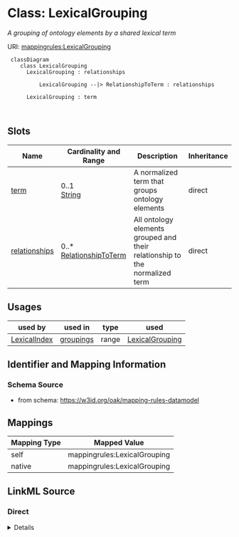 # Class: LexicalGrouping


_A grouping of ontology elements by a shared lexical term_





URI: [mappingrules:LexicalGrouping](https://w3id.org/oak/mapping-rules-datamodel/LexicalGrouping)



```{mermaid}
 classDiagram
    class LexicalGrouping
      LexicalGrouping : relationships
        
          LexicalGrouping --|> RelationshipToTerm : relationships
        
      LexicalGrouping : term
        
      
```




<!-- no inheritance hierarchy -->


## Slots

| Name | Cardinality and Range | Description | Inheritance |
| ---  | --- | --- | --- |
| [term](term.md) | 0..1 <br/> [String](String.md) | A normalized term that groups ontology elements | direct |
| [relationships](relationships.md) | 0..* <br/> [RelationshipToTerm](RelationshipToTerm.md) | All ontology elements grouped and their relationship to the normalized term | direct |





## Usages

| used by | used in | type | used |
| ---  | --- | --- | --- |
| [LexicalIndex](LexicalIndex.md) | [groupings](groupings.md) | range | [LexicalGrouping](LexicalGrouping.md) |






## Identifier and Mapping Information







### Schema Source


* from schema: https://w3id.org/oak/mapping-rules-datamodel





## Mappings

| Mapping Type | Mapped Value |
| ---  | ---  |
| self | mappingrules:LexicalGrouping |
| native | mappingrules:LexicalGrouping |





## LinkML Source

<!-- TODO: investigate https://stackoverflow.com/questions/37606292/how-to-create-tabbed-code-blocks-in-mkdocs-or-sphinx -->

### Direct

<details>
```yaml
name: LexicalGrouping
description: A grouping of ontology elements by a shared lexical term
from_schema: https://w3id.org/oak/mapping-rules-datamodel
attributes:
  term:
    name: term
    description: A normalized term that groups ontology elements
    from_schema: https://w3id.org/oak/lexical-index
    rank: 1000
    key: true
    required: true
  relationships:
    name: relationships
    description: All ontology elements grouped and their relationship to the normalized
      term
    from_schema: https://w3id.org/oak/lexical-index
    rank: 1000
    multivalued: true
    range: RelationshipToTerm

```
</details>

### Induced

<details>
```yaml
name: LexicalGrouping
description: A grouping of ontology elements by a shared lexical term
from_schema: https://w3id.org/oak/mapping-rules-datamodel
attributes:
  term:
    name: term
    description: A normalized term that groups ontology elements
    from_schema: https://w3id.org/oak/lexical-index
    rank: 1000
    key: true
    alias: term
    owner: LexicalGrouping
    domain_of:
    - LexicalGrouping
    range: string
    required: true
  relationships:
    name: relationships
    description: All ontology elements grouped and their relationship to the normalized
      term
    from_schema: https://w3id.org/oak/lexical-index
    rank: 1000
    multivalued: true
    alias: relationships
    owner: LexicalGrouping
    domain_of:
    - LexicalGrouping
    range: RelationshipToTerm

```
</details>